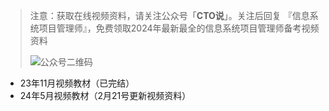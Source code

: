 > 注意：获取在线视频资料，请关注公众号「**CTO说**」。关注后回复  『信息系统项目管理师』，免费领取2024年最新最全的信息系统项目管理师备考视频资料
>  
> ![公众号二维码](https://chaidingoss.oss-cn-hangzhou.aliyuncs.com/qrcode.jpg)
>
- 23年11月视频教材（已完结）
- 24年5月视频教材（2月21号更新视频资料）
